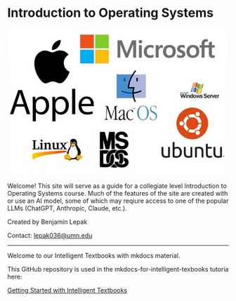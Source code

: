 # Introduction to Operating Systems

![alt text](operating_systems.jpg)

Welcome! This site will serve as a guide for a collegiate level Introduction to Operating Systems course. 
Much of the features of the site are created with or use an AI model, some of which may reqiure access to one of the
popular LLMs (ChatGPT, Anthropic, Claude, etc.).

Created by Benjamin Lepak

Contact:
lepak036@umn.edu

-------------------------

Welcome to our Intelligent Textbooks with mkdocs material.

This GitHub repository is used in the mkdocs-for-intelligent-texbooks tutoria here:

[Getting Started with Intelligent Textbooks](https://dmccreary.github.io/mkdocs-for-intelligent-textbooks/tutorial/getting-started/)
